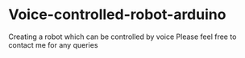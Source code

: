 # Voice-controlled-robot-arduino
Creating a robot which can be controlled by voice
Please feel free to contact me for any queries
